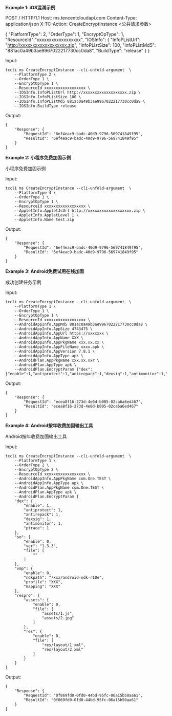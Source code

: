**Example 1: iOS混淆示例**

POST / HTTP/1.1
Host: ms.tencentcloudapi.com
Content-Type: application/json
X-TC-Action: CreateEncryptInstance
<公共请求参数>

{
        "PlatformType": 2,
        "OrderType": 1,
        "EncryptOpType": 1,
        "ResourceId":"xxxxxxxxxxxxxxxxxx",
  "IOSInfo": {
    "InfoPListUrl": "http://xxxxxxxxxxxxxxxxxxx.zip",
    "InfoPListSize": 100,
    "InfoPListMd5": "881ac0a49b3ae9967022217730cc0da8",
    "BuildType": "release"
  }
}

Input: 

```
tccli ms CreateEncryptInstance --cli-unfold-argument  \
    --PlatformType 2 \
    --OrderType 1 \
    --EncryptOpType 1 \
    --ResourceId xxxxxxxxxxxxxxxxxx \
    --IOSInfo.InfoPListUrl http://xxxxxxxxxxxxxxxxxxx.zip \
    --IOSInfo.InfoPListSize 100 \
    --IOSInfo.InfoPListMd5 881ac0a49b3ae9967022217730cc0da8 \
    --IOSInfo.BuildType release
```

Output: 
```
{
    "Response": {
        "RequestId": "6ef4eac9-badc-40d9-9796-569741849f95",
        "ResultId": "6ef4eac9-badc-40d9-9796-569741849f95"
    }
}
```

**Example 2: 小程序免费加固示例**

小程序免费加固示例

Input: 

```
tccli ms CreateEncryptInstance --cli-unfold-argument  \
    --PlatformType 4 \
    --OrderType 1 \
    --EncryptOpType 1 \
    --ResourceId xxxxxxxxxxxxxxxxxx \
    --AppletInfo.AppletJsUrl http://xxxxxxxxxxxxxxxxxxx.zip \
    --AppletInfo.AppletLevel 1 \
    --AppletInfo.Name test.zip
```

Output: 
```
{
    "Response": {
        "RequestId": "6ef4eac9-badc-40d9-9796-569741849f95",
        "ResultId": "6ef4eac9-badc-40d9-9796-569741849f95"
    }
}
```

**Example 3: Android免费试用在线加固**

成功创建任务示例

Input: 

```
tccli ms CreateEncryptInstance --cli-unfold-argument  \
    --PlatformType 1 \
    --OrderType 1 \
    --EncryptOpType 1 \
    --ResourceId xxxxxxxxxxxxxxxxxx \
    --AndroidAppInfo.AppMd5 881ac0a49b3ae9967022217730cc0da8 \
    --AndroidAppInfo.AppSize 4743475 \
    --AndroidAppInfo.AppUrl https://xxxxxxx \
    --AndroidAppInfo.AppName XXX \
    --AndroidAppInfo.AppPkgName xxx.xx.xx \
    --AndroidAppInfo.AppFileName xxxx.apk \
    --AndroidAppInfo.AppVersion 7.8.1 \
    --AndroidAppInfo.AppType apk \
    --AndroidPlan.AppPkgName xxx.xx.xxr \
    --AndroidPlan.AppType apk \
    --AndroidPlan.EncryptParam {"dex":{"enable":1,"antiprotect":1,"antirepack":1,"dexsig":1,"antimonitor":1,"ptrace":1}}
```

Output: 
```
{
    "Response": {
        "RequestId": "ecea8f16-273d-4e0d-b005-02ca6a6ed467",
        "ResultId": "ecea8f16-273d-4e0d-b005-02ca6a6ed467"
    }
}
```

**Example 4: Android按年收费加固输出工具**

Android按年收费加固输出工具

Input: 

```
tccli ms CreateEncryptInstance --cli-unfold-argument  \
    --PlatformType 1 \
    --OrderType 2 \
    --EncryptOpType 2 \
    --ResourceId xxxxxxxxxxxxxxxxxx \
    --AndroidAppInfo.AppPkgName com.One.TEST \
    --AndroidAppInfo.AppType apk \
    --AndroidPlan.AppPkgName com.One.TEST \
    --AndroidPlan.AppType apk \
    --AndroidPlan.EncryptParam {
    "dex": {
        "enable": 1,
        "antiprotect": 1,
        "antirepack": 1,
        "dexsig": 1,
        "antimonitor": 1,
        "ptrace": 1
    },
    "so": {
        "enable": 0,
        "ver": "1.3.3",
        "file": [
            ""
        ]
    },
    "vmp": {
        "enable": 0,
        "ndkpath": "/xxx/android-ndk-r10e",
        "profile": "XXX",
        "mapping": "XXX"
    },
    "respro": {
        "assets": {
            "enable": 0,
            "file": [
                "assets/1.js",
                "assets/2.jpg"
            ]
        },
        "res": {
            "enable": 0,
            "file": [
                "res/layout/1.xml",
                "res/layout/2.xml"
            ]
        }
    }
}
```

Output: 
```
{
    "Response": {
        "RequestId": "0f869fd0-0fd0-44bd-95fc-06a15b50aa61",
        "ResultId": "0f869fd0-0fd0-44bd-95fc-06a15b50aa61"
    }
}
```

